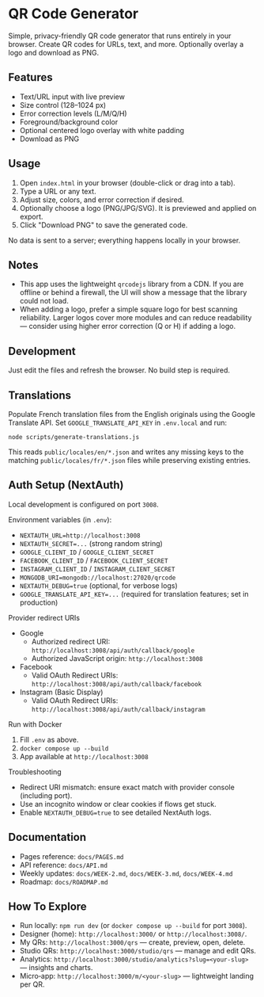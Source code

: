 # QR Code Generator

Simple, privacy-friendly QR code generator that runs entirely in your browser. Create QR codes for URLs, text, and more. Optionally overlay a logo and download as PNG.

## Features

- Text/URL input with live preview
- Size control (128–1024 px)
- Error correction levels (L/M/Q/H)
- Foreground/background color
- Optional centered logo overlay with white padding
- Download as PNG

## Usage

1. Open `index.html` in your browser (double-click or drag into a tab).
2. Type a URL or any text.
3. Adjust size, colors, and error correction if desired.
4. Optionally choose a logo (PNG/JPG/SVG). It is previewed and applied on export.
5. Click "Download PNG" to save the generated code.

No data is sent to a server; everything happens locally in your browser.

## Notes

- This app uses the lightweight `qrcodejs` library from a CDN. If you are offline or behind a firewall, the UI will show a message that the library could not load.
- When adding a logo, prefer a simple square logo for best scanning reliability. Larger logos cover more modules and can reduce readability — consider using higher error correction (Q or H) if adding a logo.

## Development

Just edit the files and refresh the browser. No build step is required.


## Translations

Populate French translation files from the English originals using the Google
Translate API. Set `GOOGLE_TRANSLATE_API_KEY` in `.env.local` and run:

```
node scripts/generate-translations.js
```

This reads `public/locales/en/*.json` and writes any missing keys to the
matching `public/locales/fr/*.json` files while preserving existing entries.


## Auth Setup (NextAuth)

Local development is configured on port `3008`.

Environment variables (in `.env`):
- `NEXTAUTH_URL=http://localhost:3008`
- `NEXTAUTH_SECRET=...` (strong random string)
- `GOOGLE_CLIENT_ID` / `GOOGLE_CLIENT_SECRET`
- `FACEBOOK_CLIENT_ID` / `FACEBOOK_CLIENT_SECRET`
- `INSTAGRAM_CLIENT_ID` / `INSTAGRAM_CLIENT_SECRET`
- `MONGODB_URI=mongodb://localhost:27020/qrcode`
- `NEXTAUTH_DEBUG=true` (optional, for verbose logs)
- `GOOGLE_TRANSLATE_API_KEY=...` (required for translation features; set in production)

Provider redirect URIs
- Google
  - Authorized redirect URI: `http://localhost:3008/api/auth/callback/google`
  - Authorized JavaScript origin: `http://localhost:3008`
- Facebook
  - Valid OAuth Redirect URIs: `http://localhost:3008/api/auth/callback/facebook`
- Instagram (Basic Display)
  - Valid OAuth Redirect URIs: `http://localhost:3008/api/auth/callback/instagram`

Run with Docker
1. Fill `.env` as above.
2. `docker compose up --build`
3. App available at `http://localhost:3008`

Troubleshooting
- Redirect URI mismatch: ensure exact match with provider console (including port).
- Use an incognito window or clear cookies if flows get stuck.
- Enable `NEXTAUTH_DEBUG=true` to see detailed NextAuth logs.

## Documentation

- Pages reference: `docs/PAGES.md`
- API reference: `docs/API.md`
- Weekly updates: `docs/WEEK-2.md`, `docs/WEEK-3.md`, `docs/WEEK-4.md`
- Roadmap: `docs/ROADMAP.md`

## How To Explore

- Run locally: `npm run dev` (or `docker compose up --build` for port `3008`).
- Designer (home): `http://localhost:3000/` or `http://localhost:3008/`.
- My QRs: `http://localhost:3000/qrs` — create, preview, open, delete.
- Studio QRs: `http://localhost:3000/studio/qrs` — manage and edit QRs.
- Analytics: `http://localhost:3000/studio/analytics?slug=<your-slug>` — insights and charts.
- Micro‑app: `http://localhost:3000/m/<your-slug>` — lightweight landing per QR.
